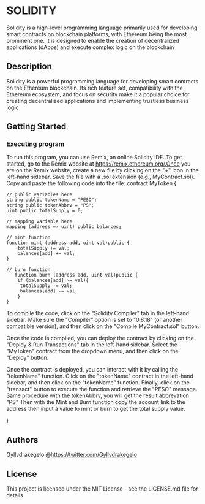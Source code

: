 # SOLIDITY

Solidity is a high-level programming language primarily used for developing smart contracts on blockchain platforms, with Ethereum being the most prominent one. It is designed to enable the creation of decentralized applications (dApps) and execute complex logic on the blockchain

## Description

Solidity is a powerful programming language for developing smart contracts on the Ethereum blockchain. Its rich feature set, compatibility with the Ethereum ecosystem, and focus on security make it a popular choice for creating decentralized applications and implementing trustless business logic

## Getting Started



### Executing program
To run this program, you can use Remix, an online Solidity IDE. To get started, go to the Remix website at https://remix.ethereum.org/.Once you are on the Remix website, create a new file by clicking on the "+" icon in the left-hand sidebar. Save the file with a .sol extension (e.g., MyContract.sol). Copy and paste the following code into the file:
contract MyToken {

    // public variables here
    string public tokenName = "PESO";
    string public tokenAbbrv = "PS";
    uint public totalSupply = 0;

    // mapping variable here
    mapping (address => uint) public balances;

    // mint function
    function mint (address add, uint val)public {
        totalSupply += val;
        balances[add] += val;
    }

    // burn function
       function burn (address add, uint val)public {
        if (balances[add] >= val){
         totalSupply -= val;
         balances[add] -= val;
        }
    }

To compile the code, click on the "Solidity Compiler" tab in the left-hand sidebar. Make sure the "Compiler" option is set to "0.8.18" (or another compatible version), and then click on the "Compile MyContract.sol" button.

Once the code is compiled, you can deploy the contract by clicking on the "Deploy & Run Transactions" tab in the left-hand sidebar. Select the "MyToken" contract from the dropdown menu, and then click on the "Deploy" button.

Once the contract is deployed, you can interact with it by calling the "tokenName" function. Click on the "tokenName" contract in the left-hand sidebar, and then click on the "tokenName" function. Finally, click on the "transact" button to execute the function and retrieve the "PESO" message. Same procedure with the tokenAbbrv, you will get the result abbrevation "PS"
Then with the Mint and Burn function copy the account link to the address then input a value to mint or burn to get the total supply value.



}

## Authors

Gyllvdrakegelo
@https://twitter.com/Gyllvdrakegelo

## License

This project is licensed under the MIT License - see the LICENSE.md file for details
